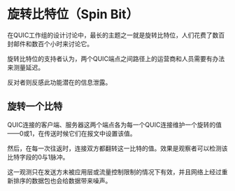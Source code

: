 # 旋转比特位（Spin Bit）

在QUIC工作组的设计讨论中，最长的主题之一就是旋转比特位，人们花费了数百封邮件和数百个小时来讨论它。

旋转比特位的支持者认为，两个QUIC端点之间路径上的运营商和人员需要有办法来测量延迟。

反对者则反感此功能潜在的信息泄露。

## 旋转一个比特

QUIC连接的客户端、服务器这两个端点各为每一个QUIC连接维护一个旋转的值——0或1，在传送时候它们在报文中设置该值。

然后，在每一次往返时，连接双方都翻转这一比特的值。效果是观察者可以检测该比特字段的0与1脉冲。

这一观测只在发送方未被应用层或流量控制限制的情况下有效，并且网络上经过重新排序的数据包也会给数据带来噪声。
